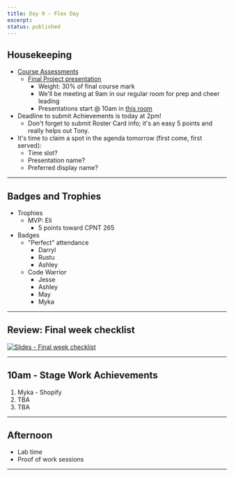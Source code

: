```yaml
---
title: Day 9 - Flex Day
excerpt: 
status: published
---
```


## Housekeeping
- [Course Assessments](/courses/cpnt-265/assessments)
  - [Final Project presentation](/courses/cpnt-265/assessments/final-project/)
    - Weight: 30% of final course mark
    - We'll be meeting at 9am in our regular room for prep and cheer leading
    - Presentations start @ 10am in [this room](https://sait-ca.zoom.us/j/88183669794?pwd=WmZCODd0RUZuWHZwLytlb3ArVzYzZz09)
- Deadline to submit Achievements is today at 2pm!
    - Don't forget to submit Roster Card info; it's an easy 5 points and really helps out Tony.
- It's time to claim a spot in the agenda tomorrow (first come, first served):
    - Time slot?
    - Presentation name?
    - Preferred display name?

---

## Badges and Trophies
- Trophies
    - MVP: Eli
        - 5 points toward CPNT 265
- Badges
    - "Perfect" attendance
        - Darryl
        - Rustu
        - Ashley
    - Code Warrior
        - Jesse
        - Ashley
        - May
        - Myka
        
---

## Review: Final week checklist
[![Slides - Final week checklist](/images/slides/final-week-checklist.png)](https://sait-wbdv.github.io/slides/f22/cpnt-265/finals-checklist.html)

---

## 10am - Stage Work Achievements
1. Myka - Shopify
2. TBA
3. TBA
---

## Afternoon
- Lab time
- Proof of work sessions

---